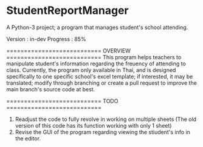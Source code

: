 # StudentReportManager
A Python-3 project; a program that manages student's school attending.

Version : in-dev
Progress : 85%

=========================== OVERVIEW ===========================
This program helps teachers to manipulate student's information regarding the freuency of attending to class.
Currently, the program only available in Thai, and is designed specifically to one specific school's excel template; 
if interested, it may be translated; modify through branching or create a pull request to improve the main branch's source code at best.

=========================== TODO ===========================
1. Readjust the code to fully revolve in working on multiple sheets 
    (The old version of this code has its function working with only 1 sheet)
2. Revise the GUI of the program regarding viewing the stiudent's info in the editor.
